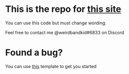 # This is the repo for [this site](https://www.weirdbandkid.games)
You can use this code but must change wording.

Feel free to contact me @weirdbandkid#6833 on Discord

# Found a bug?
You can use [this](https://github.com/weirdbandkid-games/weirdbandkid-games.github.io/issues/new?assignees=&labels=bug&template=bug-report.md&title=) template to get you started
